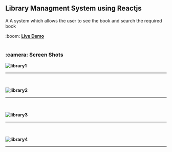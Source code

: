 <h2> Library Managment System using Reactjs</h2>
<p>A A system which allows the user to see the book and search the required book</p>
 :boom: <b><a href="https://library-managment-reactjs.netlify.app/">Live Demo</a><b />
 
 <br /> 
 <br />
<h3> :camera: <b>Screen Shots</b> </h3>
 
![library1](https://github.com/sushmithaa20/Library-managment-rectjs/assets/68849782/d5749a5b-31b0-4966-bd8d-ec4e1995c738)
<hr><br /> 
 
![library2](https://github.com/sushmithaa20/Library-managment-rectjs/assets/68849782/aa213236-ee5d-44b3-bfa0-deea1d223cf4)
<hr><br /> 
 
![library3](https://github.com/sushmithaa20/Library-managment-rectjs/assets/68849782/34a38b5a-9452-42fd-a23a-ca25bfd4e022)
<hr><br /> 
 
![library4](https://github.com/sushmithaa20/Library-managment-rectjs/assets/68849782/949a17fd-ca25-4911-9539-b7def5aeaaa8)
<hr><br /> 


